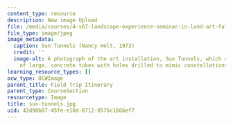 ```yaml
---
content_type: resource
description: New image Upload
file: /media/courses/4-s67-landscape-experience-seminar-in-land-art-fall-2016/42d90b8745fee18d07128576c1666ef7_sun-tunnels.jpg
file_type: image/jpeg
image_metadata:
  caption: Sun Tunnels (Nancy Holt, 1973)
  credit: ''
  image-alt: A photograph of the art installation, Sun Tunnels, which are comprised
    of large, concrete tubes with holes drilled to mimic constellations.
learning_resource_types: []
ocw_type: OCWImage
parent_title: Field Trip Itinerary
parent_type: CourseSection
resourcetype: Image
title: sun-tunnels.jpg
uid: 42d90b87-45fe-e18d-0712-8576c1666ef7
---
```

